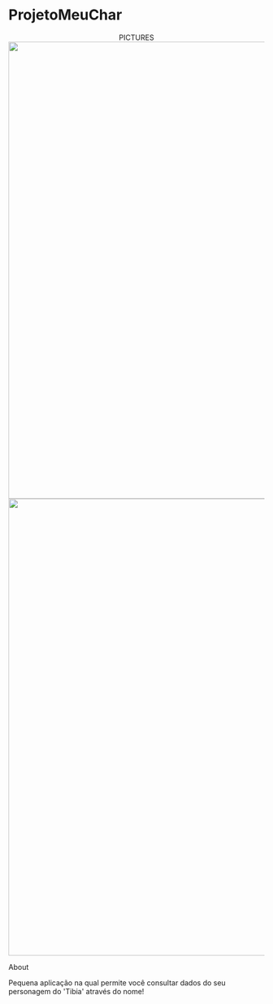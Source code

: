 # ProjetoMeuChar

<div align="center">PICTURES</div>
<div align="center">
<img src="https://user-images.githubusercontent.com/44277503/185975074-f441ca1a-3f95-48db-bf16-e5bea8a0b199.png" width="900px" />
</div>

<div align="center">
<img src="https://user-images.githubusercontent.com/44277503/185975094-6e28e2ce-d3af-4258-8749-5fa797bd871b.png" width="900px" />
</div>

About

Pequena aplicação na qual permite você consultar dados do seu personagem do 'Tibia' através do nome!

